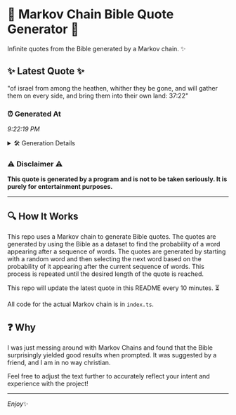 # 📖 Markov Chain Bible Quote Generator 📖

Infinite quotes from the Bible generated by a Markov chain. ✨

## ✨ Latest Quote ✨
"of israel from among the heathen, whither they be gone, and will gather them on every side, and bring them into their own land: 37:22"

### ⏰ Generated At
*9:22:19 PM*

<details>
    <summary>🛠️ Generation Details</summary>
    <p>
        <strong>🌱 Seed:</strong> of<br>
        <strong>🔄 Iterations:</strong> 24<br>
        <strong>📜 Context History:</strong><br>[ of ]: israel<br>[ of, israel ]: from<br>[ of, israel, from ]: among<br>[ of, israel, from, among ]: the<br>[ of, israel, from, among, the ]: heathen,<br>[ of, israel, from, among, the, heathen, ]: whither<br>[ israel, from, among, the, heathen,, whither ]: they<br>[ from, among, the, heathen,, whither, they ]: be<br>[ among, the, heathen,, whither, they, be ]: gone,<br>[ the, heathen,, whither, they, be, gone, ]: and<br>[ heathen,, whither, they, be, gone,, and ]: will<br>[ whither, they, be, gone,, and, will ]: gather<br>[ they, be, gone,, and, will, gather ]: them<br>[ be, gone,, and, will, gather, them ]: on<br>[ gone,, and, will, gather, them, on ]: every<br>[ and, will, gather, them, on, every ]: side,<br>[ will, gather, them, on, every, side, ]: and<br>[ gather, them, on, every, side,, and ]: bring<br>[ them, on, every, side,, and, bring ]: them<br>[ on, every, side,, and, bring, them ]: into<br>[ every, side,, and, bring, them, into ]: their<br>[ side,, and, bring, them, into, their ]: own<br>[ and, bring, them, into, their, own ]: land:<br>[ bring, them, into, their, own, land: ]: 37:22<br>
    </p>
</details>

### ⚠️ Disclaimer ⚠️
**This quote is generated by a program and is not to be taken seriously. It is purely for entertainment purposes.**

---

## 🔍 How It Works

This repo uses a Markov chain to generate Bible quotes. The quotes are generated by using the Bible as a dataset to find the probability of a word appearing after a sequence of words. The quotes are generated by starting with a random word and then selecting the next word based on the probability of it appearing after the current sequence of words. This process is repeated until the desired length of the quote is reached.

This repo will update the latest quote in this README every 10 minutes. ⏳

All code for the actual Markov chain is in `index.ts`.

## ❓ Why

I was just messing around with Markov Chains and found that the Bible surprisingly yielded good results when prompted. 
It was suggested by a friend, and I am in no way christian.

Feel free to adjust the text further to accurately reflect your intent and experience with the project!

---

*Enjoy*✨
